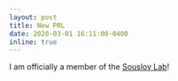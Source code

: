 ```yaml
---
layout: post
title: New PRL 
date: 2020-03-01 16:11:00-0400
inline: true 
---
```

I am officially a member of the [Souslov Lab](https://people.bath.ac.uk/as3764/authors/jack/)! 




